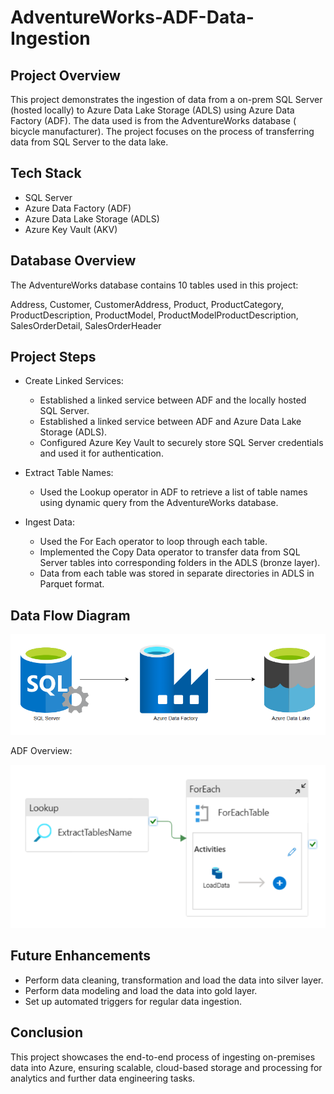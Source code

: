 # AdventureWorks-ADF-Data-Ingestion

## Project Overview
This project demonstrates the ingestion of data from a on-prem SQL Server (hosted locally) to Azure Data Lake Storage (ADLS) using Azure Data Factory (ADF). The data used is from the AdventureWorks database ( bicycle manufacturer). The project focuses on the process of transferring data from SQL Server to the data lake.

## Tech Stack
- SQL Server 
- Azure Data Factory (ADF)
- Azure Data Lake Storage (ADLS)
- Azure Key Vault (AKV)

## Database Overview
The AdventureWorks database contains 10 tables used in this project:

Address, Customer, CustomerAddress, Product, ProductCategory, ProductDescription, ProductModel, ProductModelProductDescription, SalesOrderDetail, SalesOrderHeader

## Project Steps
- Create Linked Services:
    - Established a linked service between ADF and the locally hosted SQL Server.
    - Established a linked service between ADF and Azure Data Lake Storage (ADLS).
    - Configured Azure Key Vault to securely store SQL Server credentials and used it for authentication.
    
- Extract Table Names:
   - Used the Lookup operator in ADF to retrieve a list of table names using dynamic query from the AdventureWorks database.

- Ingest Data:
    - Used the For Each operator to loop through each table.
    - Implemented the Copy Data operator to transfer data from SQL Server tables into corresponding folders in the ADLS (bronze layer).
    - Data from each table was stored in separate directories in ADLS in Parquet format.
 
## Data Flow Diagram
![Data Flow Diagram](https://github.com/SHIVAM-MANDHAN/AdventureWorks-ADF-Data-Ingestion/blob/main/assets/AW%20Data%20Flow.png)

ADF Overview:

![ADF Overview](https://github.com/SHIVAM-MANDHAN/AdventureWorks-ADF-Data-Ingestion/blob/main/assets/AW%20ADF.png)


## Future Enhancements
- Perform data cleaning, transformation and load the data into silver layer.
- Perform data modeling and load the data into gold layer.
- Set up automated triggers for regular data ingestion.

## Conclusion
This project showcases the end-to-end process of ingesting on-premises data into Azure, ensuring scalable, cloud-based storage and processing for analytics and further data engineering tasks.
